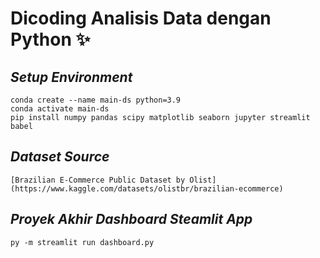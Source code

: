 # Dicoding Analisis Data dengan Python :sparkles:

## _Setup Environment_
```
conda create --name main-ds python=3.9
conda activate main-ds
pip install numpy pandas scipy matplotlib seaborn jupyter streamlit babel
```

## _Dataset Source_
```
[Brazilian E-Commerce Public Dataset by Olist](https://www.kaggle.com/datasets/olistbr/brazilian-ecommerce)
```

## _Proyek Akhir Dashboard Steamlit App_
```
py -m streamlit run dashboard.py
```
